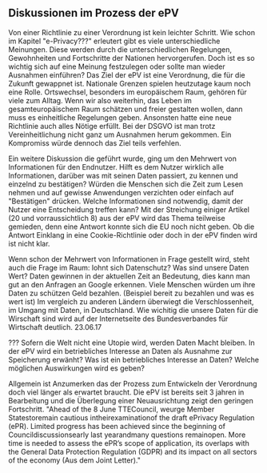 ## Diskussionen im Prozess der ePV

Von einer Richtlinie zu einer Verordnung ist kein leichter Schritt. Wie schon im Kapitel "e-Privacy???" erleutert gibt es viele unterschiedliche Meinungen. Diese werden durch die unterschiedlichen Regelungen, Gewohnheiten und Fortschritte der Nationen hervorgerufen. Doch ist es so wichtig sich auf eine Meinung festzulegen oder sollte man wieder Ausnahmen einführen? Das Ziel der ePV ist eine Verordnung, die für die Zukunft gewappnet ist. Nationale Grenzen spielen heutzutage kaum noch eine Rolle. Ortswechsel, besonders im europäischem Raum, gehören für viele zum Alltag. Wenn wir also weiterhin, das Leben im gesamteuropäischem Raum schätzen und freier gestalten wollen, dann muss es einheitliche Regelungen geben. Ansonsten hatte eine neue Richtlinie auch alles Nötige erfüllt. Bei der DSGVO ist man trotz Vereinheitlichung nicht ganz um Ausnahmen herum gekommen. Ein Kompromiss würde dennoch das Ziel teils verfehlen.

Ein weitere Diskussion die geführt wurde, ging um den Mehrwert von Informationen für den Endnutzer. Hilft es dem Nutzer wirklich alle Informationen, darüber was mit seinen Daten passiert, zu kennen und einzelnd zu bestätigen? Würden die Menschen sich die Zeit zum Lesen nehmen und auf gewisse Anwendungen verzichten oder einfach auf "Bestätigen" drücken. Welche Informationen sind notwendig, damit der Nutzer eine Entscheidung treffen kann? Mit der Streichung einiger Artikel (20 und vorraussichtlich 8) aus der ePV wird das Thema teilweise gemieden, denn eine Antwort konnte sich die EU noch nicht geben. Ob die Antwort Einklang in eine Cookie-Richtlinie oder doch in der ePV finden wird ist nicht klar.

Wenn schon der Mehrwert von Informationen in Frage gestellt wird, steht auch die Frage im Raum: lohnt sich Datenschutz? Was sind unsere Daten Wert? Daten gewinnen in der aktuellen Zeit an Bedeutung, dies kann man gut an den Anfragen an Google erkennen. Viele Menschen würden um ihre Daten zu schützen Geld bezahlen. (Beispiel bereit zu bezahlen und was es wert ist) Im vergleich zu anderen Ländern überwiegt die Verschlossenheit, im Umgang mit Daten, in Deutschland. Wie wichitig die unsere Daten für die Wirschaft sind wird auf der Internetseite des Bundesverbandes für Wirtschaft deutlich. 23.06.17

???
Sofern die Welt nicht eine Utopie wird, werden Daten Macht bleiben.
In der ePV wird ein betriebliches Interesse an Daten als Ausnahme zur Speicherung erwänht?
Was ist ein betriebliches Interesse an Daten? Welche möglichen Auswirkungen wird es geben?

Allgemein ist Anzumerken das der Prozess zum Entwickeln der Verordnung doch viel länger als erwartet braucht. Die ePV ist bereits seit 3 jahren in Bearbeitung und die Überlegung einer Neuausrichtung zeigt den geringen Fortschritt. "Ahead of the 8 June TTECouncil, weurge Member Statestoremain cautious intheirexaminationof the draft ePrivacy Regulation (ePR). Limited progress has been achieved since the beginning of Councildiscussionsearly last yearandmany questions remainopen. More time is needed to assess the ePR’s scope of application, its overlaps with the General Data Protection Regulation (GDPR) and its impact on all sectors of the economy (Aus dem Joint Letter)."
